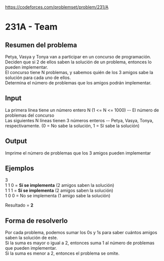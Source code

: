 https://codeforces.com/problemset/problem/231/A

# 231A - Team

## Resumen del problema
Petya, Vasya y Tonya van a participar en un concurso de programación. \
Deciden que si 2 de ellos saben la solución de un problema, entonces lo pueden implementar. \
El concurso tiene N problemas, y sabemos quién de los 3 amigos sabe la solución para cada uno de ellos. \
Determina el número de problemas que los amigos podrán implementar.

## Input
La primera línea tiene un número entero N (1 <= N <= 1000) -- El número de problemas del concurso \
Las siguientes N líneas tienen 3 números enteros -- Petya, Vasya, Tonya, respectivamente. (0 = No sabe la solución, 1 = Sí sabe la solución)

## Output
Imprime el número de problemas que los 3 amigos pueden implementar

## Ejemplos
3 \
1 1 0 = **Sí se implementa** (2 amigos saben la solución) \
1 1 1 = **Sí se implementa** (2 amigos saben la solución) \
1 0 0 = No se implementa (1 amigo sabe la solución)

Resultado = **2**

## Forma de resolverlo
Por cada problema, podemos sumar los 0s y 1s para saber cuántos amigos saben la solución de este. \
Si la suma es mayor o igual a 2, entonces suma 1 al número de problemas que pueden implementar. \
Si la suma es menor a 2, entonces el problema se omite.


